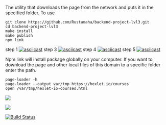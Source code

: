 The utility that downloads the page from the network and puts it in the specified folder.
To use 
```
git clone https://github.com/Rustamaha/backend-project-lvl3.git
cd backend-project-lvl3
make install
make publish
npm link
```  
step 1
[![asciicast](https://asciinema.org/a/QODxFcMOGoJP8IN5tBejpDaAM.svg)](https://asciinema.org/a/QODxFcMOGoJP8IN5tBejpDaAM)
step 3
[![asciicast](https://asciinema.org/a/kY1q1KwPgdOrRdzE1UaVRLnBN.svg)](https://asciinema.org/a/kY1q1KwPgdOrRdzE1UaVRLnBN)
step 4
[![asciicast](https://asciinema.org/a/7RMWEPv9x79E48NRabNSPlRKB.svg)](https://asciinema.org/a/7RMWEPv9x79E48NRabNSPlRKB)
step 5
[![asciicast](https://asciinema.org/a/tVqjk1ezm1pgf687903sBHrtD.svg)](https://asciinema.org/a/tVqjk1ezm1pgf687903sBHrtD)

Npm link will install package globally on your computer.
If you want to download the page and other local files of this domain to a specific folder enter the path.

```
page-loader -h
page-loader --output var/tmp https://hexlet.io/courses
open /var/tmp/hexlet-io-courses.html
```
<a href="https://codeclimate.com/github/Rustamaha/backend-project-lvl3/maintainability"><img src="https://api.codeclimate.com/v1/badges/bdf234769091e6126a8c/maintainability" /></a>

<a href="https://codeclimate.com/github/Rustamaha/backend-project-lvl3/test_coverage"><img src="https://api.codeclimate.com/v1/badges/bdf234769091e6126a8c/test_coverage" /></a>

[![Build Status](https://travis-ci.com/Rustamaha/backend-project-lvl3.svg?branch=master)](https://travis-ci.com/Rustamaha/backend-project-lvl3)

